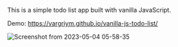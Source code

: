 This is a simple todo list app built with vanilla JavaScript.

Demo: https://vargriym.github.io/vanilla-js-todo-list/


![Screenshot from 2023-05-04 05-58-35](https://user-images.githubusercontent.com/102037554/236105171-6f617e64-55d6-47ba-830f-141b4265f555.png)

